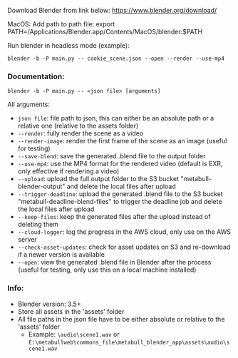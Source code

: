 Download Blender from link below:
https://www.blender.org/download/

MacOS: Add path to path file:
export PATH=/Applications/Blender.app/Contents/MacOS/blender:$PATH

Run blender in headless mode (example):

`blender -b -P main.py -- cookie_scene.json --open --render --use-mp4`

### Documentation:
`blender -b -P main.py -- <json file> [arguments]`

All arguments:
- `json file`: file path to json, this can either be an absolute path or a relative one (relative to the assets folder)
- `--render`: fully render the scene as a video
- `--render-image`: render the first frame of the scene as an image (useful for testing)
- `--save-blend`: save the generated .blend file to the output folder
- `--use-mp4`: use the MP4 format for the rendered video (default is EXR, only effective if rendering a video)
- `--upload`: upload the full output folder to the S3 bucket "metabull-blender-output" and delete the local files after upload
- `--trigger-deadline`: upload the generated .blend file to the S3 bucket "metabull-deadline-blend-files"
                        to trigger the deadline job and delete the local files after upload
- `--keep-files`: keep the generated files after the upload instead of deleting them
- `--cloud-logger`: log the progress in the AWS cloud, only use on the AWS server
- `--check-asset-updates`: check for asset updates on S3 and re-download if a newer version is available
- `--open`: view the generated .blend file in Blender after the process (useful for testing, only use this on a local machine installed)

### Info:
- Blender version: 3.5+
- Store all assets in the 'assets' folder
- All file paths in the json file have to be either absolute or relative to the 'assets' folder
  - Example: `\audio\scene1.wav` or `E:\metabullweb\commons_file\metabull_blender_app\assets\audio\scene1.wav`


